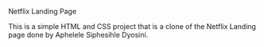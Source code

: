 Netflix Landing Page

This is a simple HTML and CSS project that is a clone of the Netflix Landing page done by Aphelele Siphesihle Dyosini.
